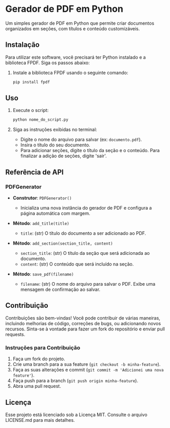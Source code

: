# Gerador de PDF em Python

Um simples gerador de PDF em Python que permite criar documentos organizados em seções, com títulos e conteúdo customizáveis. 

## Instalação

Para utilizar este software, você precisará ter Python instalado e a biblioteca FPDF. Siga os passos abaixo:

1. Instale a biblioteca FPDF usando o seguinte comando:

   ```bash
   pip install fpdf
   ```

## Uso

1. Execute o script:

   ```bash
   python nome_do_script.py
   ````

2. Siga as instruções exibidas no terminal:
   - Digite o nome do arquivo para salvar (ex: `documento.pdf`).
   - Insira o título do seu documento.
   - Para adicionar seções, digite o título da seção e o conteúdo. Para finalizar a adição de seções, digite 'sair'.

## Referência de API

### PDFGenerator

- **Construtor**: `PDFGenerator()`
  - Inicializa uma nova instância do gerador de PDF e configura a página automática com margem.

- **Método**: `add_title(title)`
  - `title`: (str) O título do documento a ser adicionado ao PDF.

- **Método**: `add_section(section_title, content)`
  - `section_title`: (str) O título da seção que será adicionada ao documento.
  - `content`: (str) O conteúdo que será incluído na seção.

- **Método**: `save_pdf(filename)`
  - `filename`: (str) O nome do arquivo para salvar o PDF. Exibe uma mensagem de confirmação ao salvar.

## Contribuição

Contribuições são bem-vindas! Você pode contribuir de várias maneiras, incluindo melhorias de código, correções de bugs, ou adicionando novos recursos. Sinta-se à vontade para fazer um fork do repositório e enviar pull requests.

### Instruções para Contribuição

1. Faça um fork do projeto.
2. Crie uma branch para a sua feature (`git checkout -b minha-feature`).
3. Faça as suas alterações e commit (`git commit -m 'Adicionei uma nova feature'`).
4. Faça push para a branch (`git push origin minha-feature`).
5. Abra uma pull request.

## Licença

Esse projeto está licenciado sob a Licença MIT. Consulte o arquivo LICENSE.md para mais detalhes.
